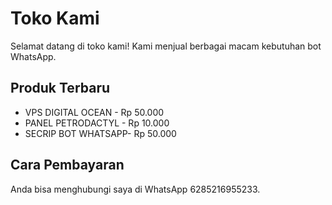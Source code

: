 <!DOCTYPE html>
<html>

<head>
    <title>Toko Kami</title>
</head>

<body>
    <h1>Toko Kami</h1>
    <p>Selamat datang di toko kami! Kami menjual berbagai macam kebutuhan bot WhatsApp.</p>
    <h2>Produk Terbaru</h2>
    <ul>
        <li>VPS DIGITAL OCEAN - Rp 50.000</li>
        <li>PANEL PETRODACTYL - Rp 10.000</li>
        <li>SECRIP BOT WHATSAPP- Rp 50.000</li>
    </ul>
    <h2>Cara Pembayaran</h2>
    <p>Anda bisa menghubungi saya di WhatsApp 6285216955233.</p>
</body>

</html>
